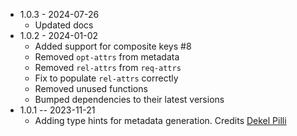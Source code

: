 * 1.0.3 - 2024-07-26
  - Updated docs
* 1.0.2 - 2024-01-02
  - Added support for composite keys #8
  - Removed `opt-attrs` from metadata
  - Removed `rel-attrs` from `req-attrs`
  - Fix to populate `rel-attrs` correctly
  - Removed unused functions
  - Bumped dependencies to their latest versions 
* 1.0.1 -- 2023-11-21
  - Adding type hints for metadata generation. Credits [
Dekel Pilli](https://github.com/tamizhvendan/honeyeql/pull/10)